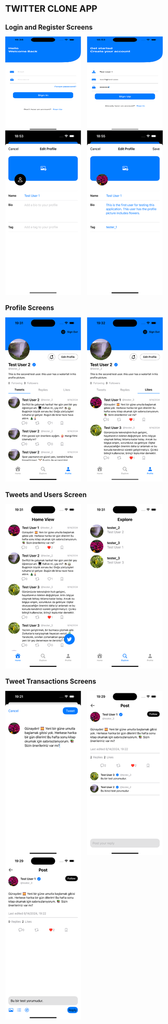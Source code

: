 #  TWITTER CLONE APP

## Login and Register Screens

<div style="display: flex; justify-content: space-between;">
  <img src="/TwitterClone/Screenshots/login.png" alt="Login Screen" style="width: 48%; height: 300px;"/>
  <img src="/TwitterClone/Screenshots/register.png" alt="Register Screen" style="width: 48%; height: 300px;"/>
</div>

<div style="display: flex; justify-content: space-between;">
  <img src="/TwitterClone/Screenshots/edit_profile.png" alt="Edit Profile Screen" style="width: 48%;"/>
  <img src="/TwitterClone/Screenshots/edit_profile_2.png" alt="Edit Profile Screen 2" style="width: 48%;"/>
</div>


## Profile Screens

<div style="display: flex; justify-content: space-between;">
  <img src="/TwitterClone/Screenshots/profile_view.png" alt="Profile Screen" style="width: 48%;"/>
  <img src="/TwitterClone/Screenshots/profile_view_2.png" alt="Profile Screen 2" style="width: 48%;"/>
</div>


## Tweets and Users Screen

<div style="display: flex; justify-content: space-between;">
  <img src="/TwitterClone/Screenshots/home_view.png" alt="Tweets Screen" style="width: 48%;"/>
  <img src="/TwitterClone/Screenshots/explore_view.png" alt="Users Screen" style="width: 48%;"/>
</div>


## Tweet Transactions Screens

<div style="display: flex; justify-content: space-between;">
  <img src="/TwitterClone/Screenshots/create_tweet.png" alt="Create Tweet Screen" style="width: 48%;"/>
  <img src="/TwitterClone/Screenshots/tweet_detail.png" alt="Tweet Detail Screen" style="width: 48%;"/>
</div>

<div style="display: flex; justify-content: space-between;">
  <img src="/TwitterClone/Screenshots/send_reply.png" alt="Send Reply Screen" style="width: 48%;"/>
</div>

